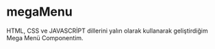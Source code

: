 # megaMenu

HTML, CSS ve JAVASCRİPT dillerini yalın olarak kullanarak geliştirdiğim Mega Menü Componentim.
